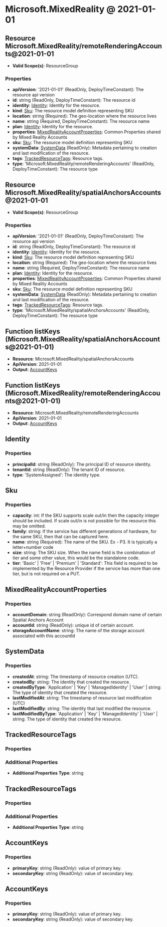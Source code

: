 # Microsoft.MixedReality @ 2021-01-01

## Resource Microsoft.MixedReality/remoteRenderingAccounts@2021-01-01
* **Valid Scope(s)**: ResourceGroup
### Properties
* **apiVersion**: '2021-01-01' (ReadOnly, DeployTimeConstant): The resource api version
* **id**: string (ReadOnly, DeployTimeConstant): The resource id
* **identity**: [Identity](#identity): Identity for the resource.
* **kind**: [Sku](#sku): The resource model definition representing SKU
* **location**: string (Required): The geo-location where the resource lives
* **name**: string (Required, DeployTimeConstant): The resource name
* **plan**: [Identity](#identity): Identity for the resource.
* **properties**: [MixedRealityAccountProperties](#mixedrealityaccountproperties): Common Properties shared by Mixed Reality Accounts
* **sku**: [Sku](#sku): The resource model definition representing SKU
* **systemData**: [SystemData](#systemdata) (ReadOnly): Metadata pertaining to creation and last modification of the resource.
* **tags**: [TrackedResourceTags](#trackedresourcetags): Resource tags.
* **type**: 'Microsoft.MixedReality/remoteRenderingAccounts' (ReadOnly, DeployTimeConstant): The resource type

## Resource Microsoft.MixedReality/spatialAnchorsAccounts@2021-01-01
* **Valid Scope(s)**: ResourceGroup
### Properties
* **apiVersion**: '2021-01-01' (ReadOnly, DeployTimeConstant): The resource api version
* **id**: string (ReadOnly, DeployTimeConstant): The resource id
* **identity**: [Identity](#identity): Identity for the resource.
* **kind**: [Sku](#sku): The resource model definition representing SKU
* **location**: string (Required): The geo-location where the resource lives
* **name**: string (Required, DeployTimeConstant): The resource name
* **plan**: [Identity](#identity): Identity for the resource.
* **properties**: [MixedRealityAccountProperties](#mixedrealityaccountproperties): Common Properties shared by Mixed Reality Accounts
* **sku**: [Sku](#sku): The resource model definition representing SKU
* **systemData**: [SystemData](#systemdata) (ReadOnly): Metadata pertaining to creation and last modification of the resource.
* **tags**: [TrackedResourceTags](#trackedresourcetags): Resource tags.
* **type**: 'Microsoft.MixedReality/spatialAnchorsAccounts' (ReadOnly, DeployTimeConstant): The resource type

## Function listKeys (Microsoft.MixedReality/spatialAnchorsAccounts@2021-01-01)
* **Resource**: Microsoft.MixedReality/spatialAnchorsAccounts
* **ApiVersion**: 2021-01-01
* **Output**: [AccountKeys](#accountkeys)

## Function listKeys (Microsoft.MixedReality/remoteRenderingAccounts@2021-01-01)
* **Resource**: Microsoft.MixedReality/remoteRenderingAccounts
* **ApiVersion**: 2021-01-01
* **Output**: [AccountKeys](#accountkeys)

## Identity
### Properties
* **principalId**: string (ReadOnly): The principal ID of resource identity.
* **tenantId**: string (ReadOnly): The tenant ID of resource.
* **type**: 'SystemAssigned': The identity type.

## Sku
### Properties
* **capacity**: int: If the SKU supports scale out/in then the capacity integer should be included. If scale out/in is not possible for the resource this may be omitted.
* **family**: string: If the service has different generations of hardware, for the same SKU, then that can be captured here.
* **name**: string (Required): The name of the SKU. Ex - P3. It is typically a letter+number code
* **size**: string: The SKU size. When the name field is the combination of tier and some other value, this would be the standalone code.
* **tier**: 'Basic' | 'Free' | 'Premium' | 'Standard': This field is required to be implemented by the Resource Provider if the service has more than one tier, but is not required on a PUT.

## MixedRealityAccountProperties
### Properties
* **accountDomain**: string (ReadOnly): Correspond domain name of certain Spatial Anchors Account
* **accountId**: string (ReadOnly): unique id of certain account.
* **storageAccountName**: string: The name of the storage account associated with this accountId

## SystemData
### Properties
* **createdAt**: string: The timestamp of resource creation (UTC).
* **createdBy**: string: The identity that created the resource.
* **createdByType**: 'Application' | 'Key' | 'ManagedIdentity' | 'User' | string: The type of identity that created the resource.
* **lastModifiedAt**: string: The timestamp of resource last modification (UTC)
* **lastModifiedBy**: string: The identity that last modified the resource.
* **lastModifiedByType**: 'Application' | 'Key' | 'ManagedIdentity' | 'User' | string: The type of identity that created the resource.

## TrackedResourceTags
### Properties
### Additional Properties
* **Additional Properties Type**: string

## TrackedResourceTags
### Properties
### Additional Properties
* **Additional Properties Type**: string

## AccountKeys
### Properties
* **primaryKey**: string (ReadOnly): value of primary key.
* **secondaryKey**: string (ReadOnly): value of secondary key.

## AccountKeys
### Properties
* **primaryKey**: string (ReadOnly): value of primary key.
* **secondaryKey**: string (ReadOnly): value of secondary key.

